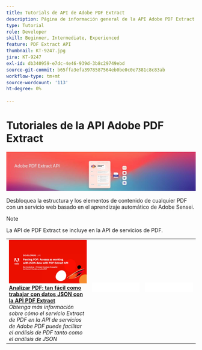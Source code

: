 ```yaml
---
title: Tutorials de API de Adobe PDF Extract
description: Página de información general de la API Adobe PDF Extract
type: Tutorial
role: Developer
skill: Beginner, Intermediate, Experienced
feature: PDF Extract API
thumbnail: KT-9247.jpg
jira: KT-9247
exl-id: db340959-e7dc-4e46-939d-3b8c29749ebd
source-git-commit: b65ffa3efa3978587564eb0be0c0e7381c8c83ab
workflow-type: tm+mt
source-wordcount: '113'
ht-degree: 0%

---
```


# Tutoriales de la API Adobe PDF Extract

![Banner de API de incrustación de PDF](../assets/pdfextracthero.jpg)

Desbloquea la estructura y los elementos de contenido de cualquier PDF con un servicio web basado en el aprendizaje automático de Adobe Sensei.

>[!NOTE]
>
>La API de PDF Extract se incluye en la API de servicios de PDF.

<table style="table-layout:fixed">
<tr>
 <td>
   <a href="https://experienceleague.adobe.com/docs/adobe-developers-live-events/events/2021/oct2021/parsing-pdf.html">
      <img alt="Analizar PDF: tan fácil como trabajar con datos JSON con la API PDF Extract" src="assets/ParsingPDF_1280.png" />
   </a>
    <div>
   <a href="https://experienceleague.adobe.com/docs/adobe-developers-live-events/events/2021/oct2021/parsing-pdf.html"><strong>Analizar PDF: tan fácil como trabajar con datos JSON con la API PDF Extract</strong></a>
    </div>
    <em>Obtenga más información sobre cómo el servicio Extract de PDF en la API de servicios de Adobe PDF puede facilitar el análisis de PDF tanto como el análisis de JSON</em>
    <br>
  </td>
  <td>
    <img alt="Separador" src="../assets/WhiteBanner_Placeholder.png" />
    <div>
    <br>
  </td>
  <td>
    <img alt="Separador" src="../assets/WhiteBanner_Placeholder.png" />
    <div>
    <br>
  </td>
</tr>
</table>
